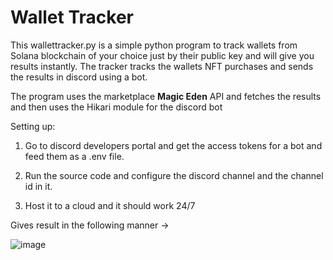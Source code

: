 # Wallet Tracker

This wallettracker.py is a simple python program to track wallets from Solana blockchain of your choice just by their public key and will give you results instantly.
The tracker tracks the wallets NFT purchases and sends the results in discord using a bot.


The program uses the marketplace **Magic Eden** API and fetches the results and then uses the Hikari module for the discord bot


Setting up:

1. Go to discord developers portal and get the access tokens for a bot and feed them as a .env file.

2. Run the source code and configure the discord channel and the channel id in it.

3. Host it to a cloud and it should work 24/7


Gives result in the following manner ->

![image](https://user-images.githubusercontent.com/85751209/209555391-9b1f7489-35b6-46b2-88f8-18b845a22f80.png)


